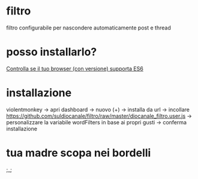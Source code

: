 # filtro
filtro configurabile per nascondere automaticamente post e thread
# posso installarlo?
[Controlla se il tuo browser (con versione) supporta ES6](https://caniuse.com/#search=es6)
# installazione
violentmonkey -> apri dashboard -> nuovo (+) -> installa da url -> incollare https://github.com/suldiocanale/filtro/raw/master/diocanale_filtro.user.js -> personalizzare la variabile wordFilters in base ai propri gusti -> conferma installazione
# tua madre scopa nei bordelli
;_;

